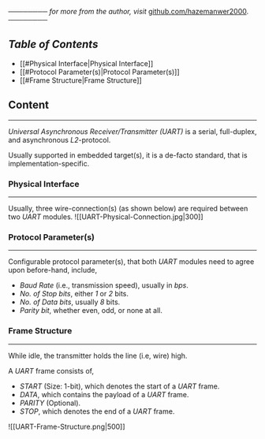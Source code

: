 ──────── *for more from the author, visit* [github.com/hazemanwer2000](https://github.com/hazemanwer2000). ────────
## *Table of Contents*
- [[#Physical Interface|Physical Interface]]
- [[#Protocol Parameter(s)|Protocol Parameter(s)]]
- [[#Frame Structure|Frame Structure]]
## Content
---
*Universal Asynchronous Receiver/Transmitter (UART)* is a serial, full-duplex, and asynchronous *L2*-protocol.

Usually supported in embedded target(s), it is a de-facto standard, that is implementation-specific.
### Physical Interface
---
Usually, three wire-connection(s) (as shown below) are required between two *UART* modules.
![[UART-Physical-Connection.jpg|300]]
### Protocol Parameter(s)
---
Configurable protocol parameter(s), that both *UART* modules need to agree upon before-hand, include,
* *Baud Rate* (i.e., transmission speed), usually in *bps*.
* *No. of Stop bits*, either *1* or *2* bits.
* *No. of Data bits*, usually *8* bits.
* *Parity bit*, whether even, odd, or none at all.
### Frame Structure
---
While idle, the transmitter holds the line (i.e, wire) high.

A *UART* frame consists of,
* *START* (Size: 1-bit), which denotes the start of a *UART* frame.
* *DATA*, which contains the payload of a *UART* frame.
* *PARITY* (Optional).
* *STOP*, which denotes the end of a *UART* frame.

![[UART-Frame-Structure.png|500]]